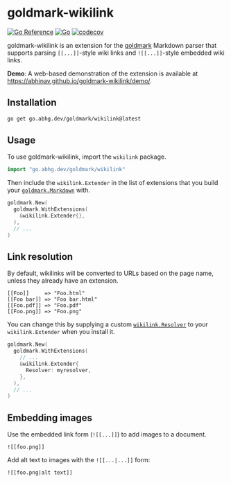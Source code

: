 # goldmark-wikilink

[![Go Reference](https://pkg.go.dev/badge/go.abhg.dev/goldmark/wikilink.svg)](https://pkg.go.dev/go.abhg.dev/goldmark/wikilink)
[![Go](https://github.com/abhinav/goldmark-wikilink/actions/workflows/go.yml/badge.svg)](https://github.com/abhinav/goldmark-wikilink/actions/workflows/go.yml)
[![codecov](https://codecov.io/gh/abhinav/goldmark-wikilink/branch/main/graph/badge.svg?token=W98KYF8SPE)](https://codecov.io/gh/abhinav/goldmark-wikilink)

goldmark-wikilink is an extension for the [goldmark] Markdown parser that
supports parsing `[[...]]`-style wiki links
and `![[...]]`-style embedded wiki links.

  [goldmark]: http://github.com/yuin/goldmark

**Demo**:
A web-based demonstration of the extension is available at
<https://abhinav.github.io/goldmark-wikilink/demo/>.

## Installation

```bash
go get go.abhg.dev/goldmark/wikilink@latest
```

## Usage

To use goldmark-wikilink, import the `wikilink` package.

```go
import "go.abhg.dev/goldmark/wikilink"
```

Then include the `wikilink.Extender` in the list of extensions
that you build your [`goldmark.Markdown`] with.

  [`goldmark.Markdown`]: https://pkg.go.dev/github.com/yuin/goldmark#Markdown

```go
goldmark.New(
  goldmark.WithExtensions(
    &wikilink.Extender{},
  ),
  // ...
)
```

## Link resolution

By default, wikilinks will be converted to URLs based on the page name,
unless they already have an extension.

    [[Foo]]     => "Foo.html"
    [[Foo bar]] => "Foo bar.html"
    [[Foo.pdf]] => "Foo.pdf"
    [[Foo.png]] => "Foo.png"

You can change this by supplying a custom [`wikilink.Resolver`]
to your `wikilink.Extender` when you install it.

  [`wikilink.Resolver`]: https://pkg.go.dev/go.abhg.dev/goldmark/wikilink#Resolver

```go
goldmark.New(
  goldmark.WithExtensions(
    // ...
    &wikilink.Extender{
      Resolver: myresolver,
    },
  ),
  // ...
)
```

## Embedding images

Use the embedded link form (`![[...]]`) to add images to a document.

    ![[foo.png]]

Add alt text to images with the `![[...|...]]` form:

    ![[foo.png|alt text]]
